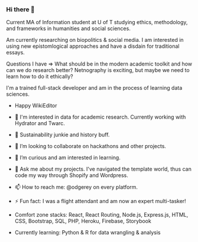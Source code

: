 ### Hi there 👋
Current MA of Information student at U of T studying ethics, methodology, and frameworks in humanities and social sciences. 

Am currently researching on biopolitics & social media. I am interested in using new epistomlogical approaches and have a disdain for traditional essays.

Questions I have => What should be in the modern academic toolkit and how can we do research better? Netnography is exciting, but maybe we need to learn how to do it ethically? 

I'm a trained full-stack developer and am in the process of learning data sciences. 
- Happy WikiEditor  
- 🔭 I'm interested in data for academic research. Currently working with Hydrator and Twarc. 
- 🌱 Sustainability junkie and history buff.  
- 👯 I’m looking to collaborate on hackathons and other projects. 
- 🤔 I’m curious and am interested in learning.
- 💬 Ask me about my projects. I've navigated the template world, thus can code my way through Shopify and Wordpress. 
- 📫 How to reach me: @odgerey on every platform.
- ⚡ Fun fact: I was a flight attendant and am now an expert multi-tasker! 


- Comfort zone stacks: React, React Routing, Node.js, Express.js, HTML, CSS, Bootstrap, SQL, PHP, Heroku, Firebase, Storybook
- Currently learning: Python & R for data wrangling & analysis

<!--
**odgerey/odgerey** is a ✨ _special_ ✨ repository because its `README.md` (this file) appears on your GitHub profile.

Here are some ideas to get you started:

- 🔭 I’m currently working on a DJing platform, a wordpress site, a squarespace site, two shopifys and one react site. 
- 🌱 I’m currently learning history and sustainability at the University of Concordia, as well as through MOOC edX. 
- 👯 I’m looking to collaborate on hackathons. 
- 🤔 I’m looking for help with BUGS.
- 💬 Ask me about my 1001 projects.
- 📫 How to reach me: @odgerey on every platform.
- ⚡ Fun fact: I was a flight attendant.
-->
